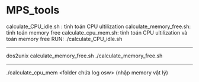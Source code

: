 # MPS_tools

calculate_CPU_idle.sh : tính toán CPU ultilization
calculate_memory_free.sh: tính toán memory free
calculate_cpu_mem.sh: tính toán CPU ultilization và toán memory free
RUN: 
./calculate_CPU_idle.sh

__________________________________
dos2unix calculate_memory_free.sh
./calculate_memory_free.sh
__________________________________

./calculate_cpu_mem <folder chứa log osw>
(nhập memory vật lý)
